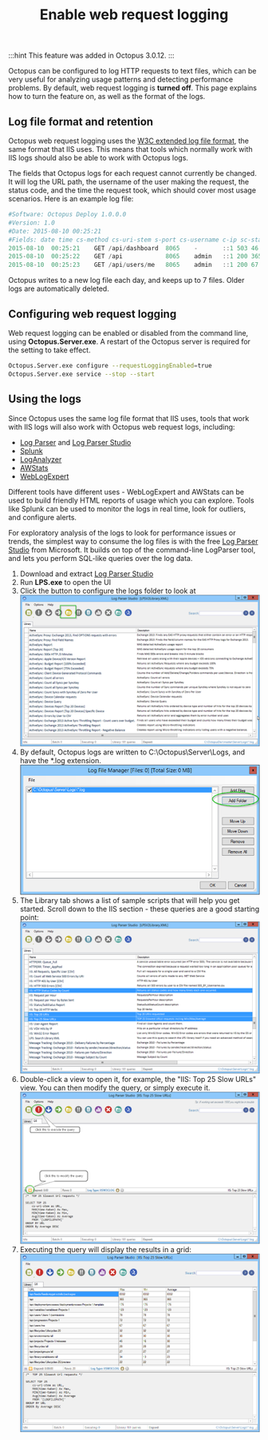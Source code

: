 ﻿---
title: Enable web request logging
position: 16
---


:::hint
This feature was added in Octopus 3.0.12.
:::


Octopus can be configured to log HTTP requests to text files, which can be very useful for analyzing usage patterns and detecting performance problems. By default, web request logging is **turned off**. This page explains how to turn the feature on, as well as the format of the logs.

## Log file format and retention


Octopus web request logging uses the [W3C extended log file format](http://www.loganalyzer.net/log-analyzer/w3c-extended.html), the same format that IIS uses. This means that tools which normally work with IIS logs should also be able to work with Octopus logs.


The fields that Octopus logs for each request cannot currently be changed. It will log the URL path, the username of the user making the request, the status code, and the time the request took, which should cover most usage scenarios. Here is an example log file:

```powershell
#Software: Octopus Deploy 1.0.0.0
#Version: 1.0
#Date: 2015-08-10 00:25:21
#Fields: date time cs-method cs-uri-stem s-port cs-username c-ip sc-status time-taken
2015-08-10	00:25:21	GET	/api/dashboard	8065	-		::1	503	46
2015-08-10	00:25:22	GET	/api			8065	admin	::1	200	365
2015-08-10	00:25:23	GET	/api/users/me	8065	admin	::1	200	67
```


Octopus writes to a new log file each day, and keeps up to 7 files. Older logs are automatically deleted.

## Configuring web request logging


Web request logging can be enabled or disabled from the command line, using **Octopus.Server.exe**. A restart of the Octopus server is required for the setting to take effect.

```bash
Octopus.Server.exe configure --requestLoggingEnabled=true
Octopus.Server.exe service --stop --start
```

## Using the logs


Since Octopus uses the same log file format that IIS uses, tools that work with IIS logs will also work with Octopus web request logs, including:

- [Log Parser](https://www.microsoft.com/en-au/download/details.aspx?id=24659) and [Log Parser Studio](https://gallery.technet.microsoft.com/office/Log-Parser-Studio-cd458765)
- [Splunk](http://www.splunk.com/)
- [LogAnalyzer](http://www.loganalyzer.net/)
- [AWStats](http://www.awstats.org/)
- [WebLogExpert](http://www.weblogexpert.com/info/IISLogs.htm)



Different tools have different uses - WebLogExpert and AWStats can be used to build friendly HTML reports of usage which you can explore. Tools like Splunk can be used to monitor the logs in real time, look for outliers, and configure alerts.


For exploratory analysis of the logs to look for performance issues or trends, the simplest way to consume the log files is with the free [Log Parser Studio](https://gallery.technet.microsoft.com/office/Log-Parser-Studio-cd458765) from Microsoft. It builds on top of the command-line LogParser tool, and lets you perform SQL-like queries over the log data.

1. Download and extract [Log Parser Studio](https://gallery.technet.microsoft.com/office/Log-Parser-Studio-cd458765)
2. Run **LPS.exe** to open the UI
3. Click the button to configure the logs folder to look at
![](/docs/images/3048520/3278330.png)
4. By default, Octopus logs are written to C:\Octopus\Server\Logs, and have the \*.log extension. 
![](/docs/images/3048520/3278331.png)
5. The Library tab shows a list of sample scripts that will help you get started. Scroll down to the IIS section - these queries are a good starting point:
![](/docs/images/3048520/3278332.png)
6. Double-click a view to open it, for example, the "IIS: Top 25 Slow URLs" view. You can then modify the query, or simply execute it. 
![](/docs/images/3048520/3278333.png)
7. Executing the query will display the results in a grid:
![](/docs/images/3048520/3278334.png)
